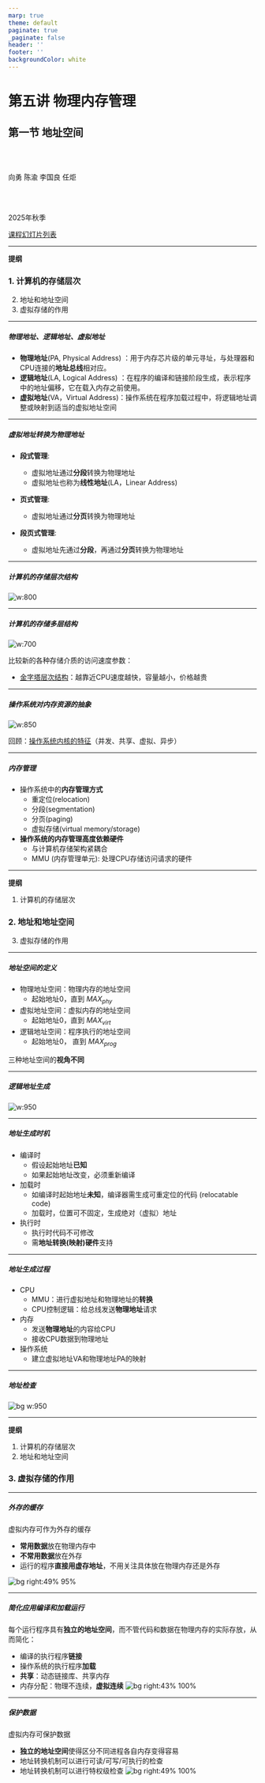 ```yaml
---
marp: true
theme: default
paginate: true
_paginate: false
header: ''
footer: ''
backgroundColor: white
---
```


<!-- theme: gaia -->
<!-- _class: lead -->

# 第五讲 物理内存管理
## 第一节 地址空间
<br>
<br>

向勇 陈渝 李国良 任炬 

<br>
<br>

2025年秋季

[课程幻灯片列表](https://www.yuque.com/xyong-9fuoz/qczol5/glemuu?)

---

**提纲**

### 1. 计算机的存储层次
2. 地址和地址空间
3. 虚拟存储的作用

---

##### 物理地址、逻辑地址、虚拟地址

- **物理地址**(PA, Physical Address) ：用于内存芯片级的单元寻址，与处理器和CPU连接的**地址总线**相对应。 
- **逻辑地址**(LA, Logical Address) ：在程序的编译和链接阶段生成，表示程序中的地址偏移，它在载入内存之前使用。
- **虚拟地址**(VA，Virtual Address)：操作系统在程序加载过程中，将逻辑地址调整或映射到适当的虚拟地址空间


---


##### 虚拟地址转换为物理地址
- **段式管理**:
   - 虚拟地址通过**分段**转换为物理地址
   - 虚拟地址也称为**线性地址**(LA，Linear Address)

- **页式管理**:
   - 虚拟地址通过**分页**转换为物理地址

- **段页式管理**:
    - 虚拟地址先通过**分段**，再通过**分页**转换为物理地址
<!--

   - **没有**段式内存管理：虚拟地址与物理地址相同
   - **没有**页式内存管理的情况下，虚拟地址和物理地址相同

- **逻辑地址**(LA, Logical Address) ：**CPU执行机器指令**时，用来指定一个操作数或者是一条指令的地址。也是用户编程时使用的地址。

- **线性地址(linear address)或也叫虚拟地址(virtual address)**：跟逻辑地址类似，它也是一个不真实的地址。
- 逻辑地址 + 段式管理 > 虚拟地址(线性地址)
    - 在**没有**段式内存管理的情况下，逻辑地址与虚拟地址相同
- 虚拟地址 + 页式管理 > 物理地址
    - 在**没有**页式内存管理的情况下，虚拟地址和物理地址相同
-->
<!-- - 逻辑地址指CPU在**段式**内存管理转换前的地址；
# - 线性地址指CPU在**页式**内存管理转换前的地址。

#---

##### 逻辑地址与物理地址的关系
-->


---

##### 计算机的存储层次结构

![w:800](figs/computer.png)

---

##### 计算机的存储多层结构
![w:700](figs/mem-layers.png)

比较新的各种存储介质的访问速度参数：
* [金字塔层次结构](https://www.cnblogs.com/binarylei/p/12588928.html)：越靠近CPU速度越快，容量越小，价格越贵

---

##### 操作系统对内存资源的抽象
![w:850](figs/os-mem-mgr.png)

回顾：[操作系统内核的特征](https://learningos.github.io/os-lectures/lec1/p2-whatisos.html#9)（并发、共享、虚拟、异步）

---

##### 内存管理

- 操作系统中的**内存管理方式**
  - 重定位(relocation)
  - 分段(segmentation)
  - 分页(paging)
  - 虚拟存储(virtual memory/storage)
- **操作系统的内存管理高度依赖硬件**
  - 与计算机存储架构紧耦合
  - MMU (内存管理单元): 处理CPU存储访问请求的硬件

---
**提纲**

1. 计算机的存储层次
### 2. 地址和地址空间
3. 虚拟存储的作用

---

##### 地址空间的定义


- 物理地址空间：物理内存的地址空间
  - 起始地址$0$，直到 $MAX_{phy}$
- 虚拟地址空间：虚拟内存的地址空间
  - 起始地址$0$，直到 $MAX_{virt}$
- 逻辑地址空间：程序执行的地址空间
  - 起始地址$0$， 直到 $MAX_{prog}$

三种地址空间的**视角不同**

---

##### 逻辑地址生成
![w:950](figs/create-logic-addr.png)

---

##### 地址生成时机

- 编译时
  - 假设起始地址**已知**
  - 如果起始地址改变，必须重新编译
- 加载时
  - 如编译时起始地址**未知**，编译器需生成可重定位的代码 (relocatable code) 
  - 加载时，位置可不固定，生成绝对（虚拟）地址
- 执行时
  - 执行时代码不可修改
  - 需**地址转换(映射)硬件**支持

---

##### 地址生成过程
- CPU
  <!-- ALU：需要**逻辑地址**的内存内容-->
  - MMU：进行虚拟地址和物理地址的**转换**
  - CPU控制逻辑：给总线发送**物理地址**请求
- 内存
  - 发送**物理地址**的内容给CPU
  - 接收CPU数据到物理地址
- 操作系统
  - 建立虚拟地址VA和物理地址PA的映射

---

##### 地址检查
![bg w:950](figs/addr-check-exp.png)

---

**提纲**

1. 计算机的存储层次
2. 地址和地址空间
### 3. 虚拟存储的作用

---

##### 外存的缓存

虚拟内存可作为外存的缓存

- **常用数据**放在物理内存中
- **不常用数据**放在外存 
- 运行的程序**直接用虚存地址**，不用关注具体放在物理内存还是外存

![bg right:49% 95%](figs/os-mem-mgr.png)

---

##### 简化应用编译和加载运行

每个运行程序具有**独立的地址空间**，而不管代码和数据在物理内存的实际存放，从而简化：
- 编译的执行程序**链接**
- 操作系统的执行程序**加载**
- **共享**：动态链接库、共享内存 
- 内存分配：物理不连续，**虚拟连续**
![bg right:43% 100%](figs/os-mem-mgr.png)

---

##### 保护数据

虚拟内存可保护数据
- **独立的地址空间**使得区分不同进程各自内存变得容易
- 地址转换机制可以进行可读/可写/可执行的检查
- 地址转换机制可以进行特权级检查
![bg right:49% 100%](figs/os-mem-mgr.png)
